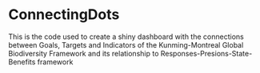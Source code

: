 # ConnectingDots
This is the code used to create a shiny dashboard with the connections between Goals, Targets and Indicators of the Kunming-Montreal Global Biodiversity Framework and its relationship to Responses-Presions-State-Benefits framework
